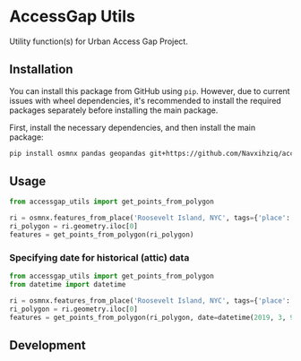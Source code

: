 # AccessGap Utils

Utility function(s) for Urban Access Gap Project.

## Installation

You can install this package from GitHub using `pip`. However, due to current issues with wheel dependencies, it's recommended to install the required packages separately before installing the main package.

First, install the necessary dependencies, and then install the main package:

```bash
pip install osmnx pandas geopandas git+https://github.com/Navxihziq/accessgap-utils.git
```

## Usage

```python
from accessgap_utils import get_points_from_polygon

ri = osmnx.features_from_place('Roosevelt Island, NYC', tags={'place': 'island'})
ri_polygon = ri.geometry.iloc[0]
features = get_points_from_polygon(ri_polygon)
```

### Specifying date for historical (attic) data

```python
from accessgap_utils import get_points_from_polygon
from datetime import datetime

ri = osmnx.features_from_place('Roosevelt Island, NYC', tags={'place': 'island'})
ri_polygon = ri.geometry.iloc[0]
features = get_points_from_polygon(ri_polygon, date=datetime(2019, 3, 9))
```

## Development
